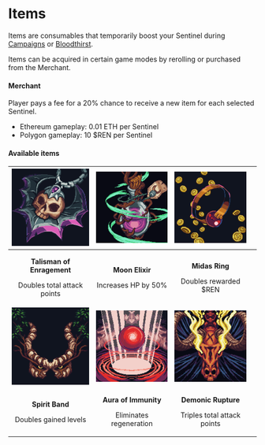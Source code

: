 # Items

Items are consumables that temporarily boost your Sentinel during [Campaigns](../modes/campaigns.md) or [Bloodthirst](broken-reference).

Items can be acquired in certain game modes by rerolling or purchased from the Merchant.

#### Merchant

Player pays a fee for a 20% chance to receive a new item for each selected Sentinel.

* Ethereum gameplay: 0.01 ETH per Sentinel
* Polygon gameplay: 10 $REN per Sentinel

#### Available items

|               ![](<../.gitbook/assets/Talisman of Enragement.png>)               |                ![](<../.gitbook/assets/moon elixir.png>)               |                  ![](<../.gitbook/assets/Midas Ring.png>)                 |   |
| :------------------------------------------------------------------------------: | :--------------------------------------------------------------------: | :-----------------------------------------------------------------------: | - |
| <p><strong>Talisman of Enragement</strong></p><p>Doubles total attack points</p> |      <p><strong>Moon Elixir</strong></p><p>Increases HP by 50%</p>     |       <p><strong>Midas Ring</strong></p><p>Doubles rewarded $REN</p>      |   |
|                     ![](<../.gitbook/assets/Spirit Band.png>)                    |             ![](<../.gitbook/assets/Aura of Immunity.png>)             |               ![](<../.gitbook/assets/Demonic Rupture.png>)               |   |
|          <p><strong>Spirit Band</strong></p><p>Doubles gained levels</p>         | <p><strong>Aura of Immunity</strong></p><p>Eliminates regeneration</p> | <p><strong>Demonic Rupture</strong></p><p>Triples total attack points</p> |   |

